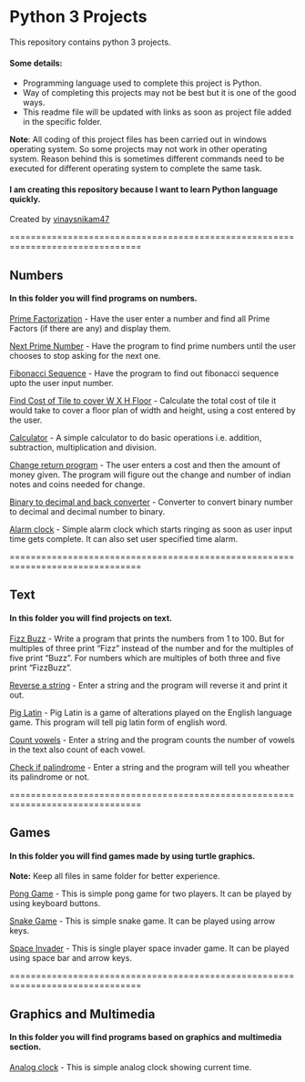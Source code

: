 
# Python 3 Projects #


This repository contains python 3 projects.

#### Some details: ####
* Programming language used to complete this project is Python.
* Way of completing this projects may not be best but it is one of the good ways.
* This readme file will be updated with links as soon as project file added in the specific folder.

__Note__: All coding of this project files has been carried out in windows operating system. So some projects may not work in other operating system. Reason behind this is sometimes different commands need to be executed for different operating system to complete the same task.

#### I am creating this repository because I want to learn Python language quickly. #### 

Created by [vinaysnikam47](https://github.com/vinaysnikam47)

===============================================================================


## Numbers ##
#### In this folder you will find programs on numbers. ####


[Prime Factorization](https://github.com/vinaysnikam47/Python-3-Projects/blob/master/Numbers/prime_factorization.py) - Have the user enter a number and find all Prime Factors (if there are any) and display them.

[Next Prime Number](https://github.com/vinaysnikam47/Python-3-Projects/blob/master/Numbers/next_prime_number.py) - Have the program to find prime numbers until the user chooses to stop asking for the next one. 

[Fibonacci Sequence](https://github.com/vinaysnikam47/Python-3-Projects/blob/master/Numbers/fibonacci_sequence.py) - Have the program to find out fibonacci sequence upto the user input number.

[Find Cost of Tile to cover W X H Floor](https://github.com/vinaysnikam47/Python-3-Projects/blob/master/Numbers/find_cost_of_tile_to_cover_W%20x%20H_%20floor.py) - Calculate the total cost of tile it would take to cover a floor plan of width and height, using a cost entered by the user.

[Calculator](https://github.com/vinaysnikam47/Python-3-Projects/blob/master/Numbers/simple_calculator.py) - A simple calculator to do basic operations i.e. addition, subtraction, multiplication and division. 

[Change return program](https://github.com/vinaysnikam47/Python-3-Projects/blob/master/Numbers/change_return_program.py) - The user enters a cost and then the amount of money given. The program will figure out the change and number of indian notes and coins needed for change.

[Binary to decimal and back converter](https://github.com/vinaysnikam47/Python-3-Projects/blob/master/Numbers/binary_to_decimal_and_back_converter.py) - Converter to convert binary number to decimal and decimal number to binary.

[Alarm clock](https://github.com/vinaysnikam47/Python-3-Projects/tree/master/Numbers/Alarm%20clock) - Simple alarm clock which starts ringing as soon as user input time gets complete. It can also set user specified time alarm.

===============================================================================

## Text ##
#### In this folder you will find projects on text. ####

[Fizz Buzz](https://github.com/vinaysnikam47/Python-3-Projects/blob/master/Text/fizz_buzz.py) - Write a program that prints the numbers from 1 to 100. But for multiples of three print “Fizz” instead of the number and for the multiples of five print “Buzz”. For numbers which are multiples of both three and five print “FizzBuzz”.

[Reverse a string](https://github.com/vinaysnikam47/Python-3-Projects/blob/master/Text/reverse_a_string.py) - Enter a string and the program will reverse it and print it out.

[Pig Latin](https://github.com/vinaysnikam47/Python-3-Projects/blob/master/Text/pig_latin.py) - Pig Latin is a game of alterations played on the English language game. This program will tell pig latin form of english word.

[Count vowels](https://github.com/vinaysnikam47/Python-3-Projects/blob/master/Text/count_vowels.py) - Enter a string and the program counts the number of vowels in the text also count of each vowel.

[Check if palindrome](https://github.com/vinaysnikam47/Python-3-Projects/blob/master/Text/check_if_palindrome.py) - Enter a string and the program will tell you wheather its palindrome or not.

===============================================================================

## Games ##
#### In this folder you will find games made by using turtle graphics. ####
__Note:__ Keep all files in same folder for better experience.

[Pong Game](https://github.com/vinaysnikam47/Python-3-Projects/tree/master/Games/Pong%20game) - This is simple pong game for two players. It can be played by using keyboard buttons.

[Snake Game](https://github.com/vinaysnikam47/Python-3-Projects/tree/master/Games/Snake) - This is simple snake game. It can be played using arrow keys.

[Space Invader](https://github.com/vinaysnikam47/Python-3-Projects/tree/master/Games/Space%20Invader) - This is single player space invader game. It can be played using space bar and arrow keys.

===============================================================================

## Graphics and Multimedia ##
#### In this folder you will find programs based on graphics and multimedia section. ####

[Analog clock](https://github.com/vinaysnikam47/Python-3-Projects/tree/master/Graphics%20and%20Multimedia/Analog%20clock) - This is simple analog clock showing current time.





